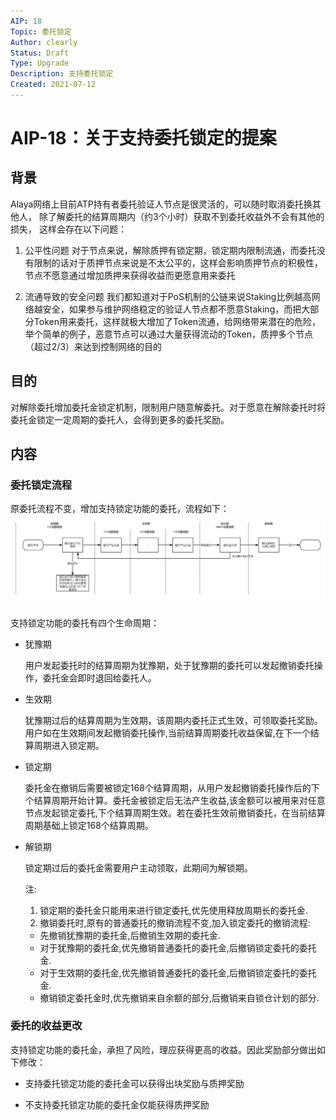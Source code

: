 ```yaml
---
AIP: 18
Topic: 委托锁定
Author: clearly
Status: Draft 
Type: Upgrade
Description: 支持委托锁定
Created: 2021-07-12
---
```


# AIP-18：关于支持委托锁定的提案

## 背景
Alaya网络上目前ATP持有者委托验证人节点是很灵活的，可以随时取消委托换其他人， 除了解委托的结算周期内（约3个小时）获取不到委托收益外不会有其他的损失， 这样会存在以下问题：

1. 公平性问题
对于节点来说，解除质押有锁定期，锁定期内限制流通，而委托没有限制的话对于质押节点来说是不太公平的，这样会影响质押节点的积极性，节点不愿意通过增加质押来获得收益而更愿意用来委托

2. 流通导致的安全问题
我们都知道对于PoS机制的公链来说Staking比例越高网络越安全，如果参与维护网络稳定的验证人节点都不愿意Staking，而把大部分Token用来委托，这样就极大增加了Token流通，给网络带来潜在的危险，举个简单的例子，恶意节点可以通过大量获得流动的Token，质押多个节点（超过2/3）来达到控制网络的目的


## 目的
对解除委托增加委托金锁定机制，限制用户随意解委托。对于愿意在解除委托时将委托金锁定一定周期的委托人，会得到更多的委托奖励。

## 内容

### 委托锁定流程
原委托流程不变，增加支持锁定功能的委托，流程如下：
![委托锁定](./images/委托锁定-ch.png "委托锁定流程")

支持锁定功能的委托有四个生命周期：

- 犹豫期

  用户发起委托时的结算周期为犹豫期，处于犹豫期的委托可以发起撤销委托操作，委托金会即时退回给委托人。

- 生效期

  犹豫期过后的结算周期为生效期，该周期内委托正式生效，可领取委托奖励。用户如在生效期间发起撤销委托操作,当前结算周期委托收益保留,在下一个结算周期进入锁定期。

- 锁定期

  委托金在撤销后需要被锁定168个结算周期，从用户发起撤销委托操作后的下个结算周期开始计算。委托金被锁定后无法产生收益,该金额可以被用来对任意节点发起锁定委托,下个结算周期生效。若在委托生效前撤销委托，在当前结算周期基础上锁定168个结算周期。

- 解锁期

  锁定期过后的委托金需要用户主动领取，此期间为解锁期。


  注:
   1. 锁定期的委托金只能用来进行锁定委托,优先使用释放周期长的委托金.
   2. 撤销委托时,原有的普通委托的撤销流程不变,加入锁定委托的撤销流程:
     - 先撤销犹豫期的委托金,后撤销生效期的委托金.
     - 对于犹豫期的委托金,优先撤销普通委托的委托金,后撤销锁定委托的委托金.
     - 对于生效期的委托金,优先撤销普通委托的委托金,后撤销锁定委托的委托金.
     - 撤销锁定委托金时,优先撤销来自余额的部分,后撤销来自锁仓计划的部分.


### 委托的收益更改

支持锁定功能的委托金，承担了风险，理应获得更高的收益。因此奖励部分做出如下修改：

- 支持委托锁定功能的委托金可以获得出块奖励与质押奖励

- 不支持委托锁定功能的委托金仅能获得质押奖励









